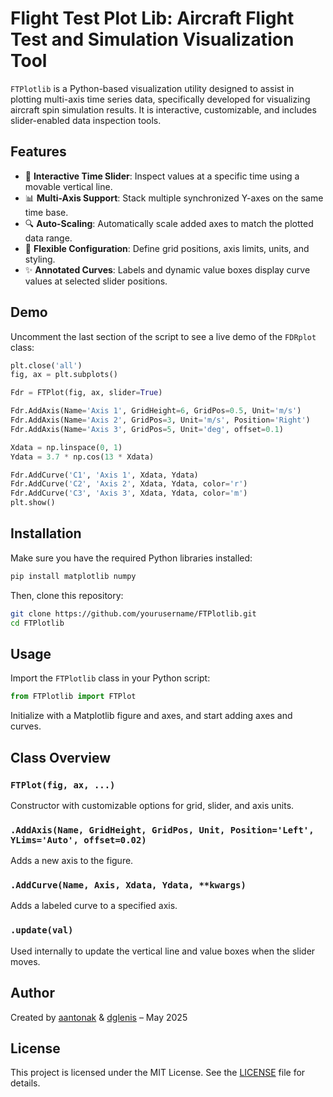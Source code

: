 # Flight Test Plot Lib: Aircraft Flight Test and Simulation Visualization Tool

`FTPlotlib` is a Python-based visualization utility designed to assist in plotting multi-axis time series data, specifically developed for visualizing aircraft spin simulation results. It is interactive, customizable, and includes slider-enabled data inspection tools.

## Features

- 🎯 **Interactive Time Slider**: Inspect values at a specific time using a movable vertical line.
- 📊 **Multi-Axis Support**: Stack multiple synchronized Y-axes on the same time base.
- 🔍 **Auto-Scaling**: Automatically scale added axes to match the plotted data range.
- 🧰 **Flexible Configuration**: Define grid positions, axis limits, units, and styling.
- ✨ **Annotated Curves**: Labels and dynamic value boxes display curve values at selected slider positions.

## Demo

Uncomment the last section of the script to see a live demo of the `FDRplot` class:

```python
plt.close('all')
fig, ax = plt.subplots()

Fdr = FTPlot(fig, ax, slider=True)

Fdr.AddAxis(Name='Axis 1', GridHeight=6, GridPos=0.5, Unit='m/s')
Fdr.AddAxis(Name='Axis 2', GridPos=3, Unit='m/s', Position='Right')
Fdr.AddAxis(Name='Axis 3', GridPos=5, Unit='deg', offset=0.1)

Xdata = np.linspace(0, 1)
Ydata = 3.7 * np.cos(13 * Xdata)

Fdr.AddCurve('C1', 'Axis 1', Xdata, Ydata)
Fdr.AddCurve('C2', 'Axis 2', Xdata, Ydata, color='r')
Fdr.AddCurve('C3', 'Axis 3', Xdata, Ydata, color='m')
plt.show()
```

## Installation

Make sure you have the required Python libraries installed:

```bash
pip install matplotlib numpy
```

Then, clone this repository:

```bash
git clone https://github.com/yourusername/FTPlotlib.git
cd FTPlotlib
```

## Usage

Import the `FTPlotlib` class in your Python script:

```python
from FTPlotlib import FTPlot
```

Initialize with a Matplotlib figure and axes, and start adding axes and curves.

## Class Overview

### `FTPlot(fig, ax, ...)`
Constructor with customizable options for grid, slider, and axis units.

### `.AddAxis(Name, GridHeight, GridPos, Unit, Position='Left', YLims='Auto', offset=0.02)`
Adds a new axis to the figure.

### `.AddCurve(Name, Axis, Xdata, Ydata, **kwargs)`
Adds a labeled curve to a specified axis.

### `.update(val)`
Used internally to update the vertical line and value boxes when the slider moves.

## Author

Created by [aantonak](https://github.com/yourusername) & [dglenis](https://github.com/dimitris-glenis) – May 2025

## License

This project is licensed under the MIT License. See the [LICENSE](LICENSE) file for details.
